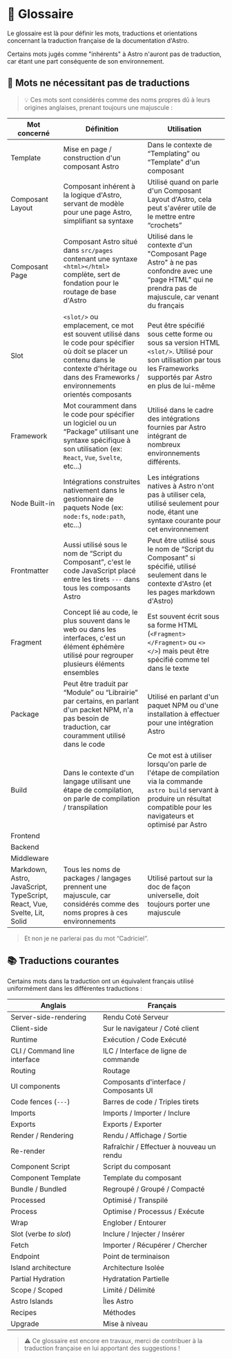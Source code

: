 # 📖 Glossaire

Le glossaire est là pour définir les mots, traductions et orientations concernant la traduction française de la documentation d'Astro.

Certains mots jugés comme "inhérents" à Astro n'auront pas de traduction, car étant une part conséquente de son environnement.

## 🔄️ Mots ne nécessitant pas de traductions

> 💡 Ces mots sont considérés comme des noms propres dû à leurs origines anglaises, prenant toujours une majuscule :

| Mot concerné      | Définition | Utilisation |
|-------------------|------------|-------------|
| Template          | Mise en page / construction d'un composant Astro | Dans le contexte de “Templating” ou “Template” d'un composant |
| Composant Layout  | Composant inhérent à la logique d'Astro, servant de modèle pour une page Astro, simplifiant sa syntaxe | Utilisé quand on parle d'un Composant Layout d'Astro, cela peut s'avérer utile de le mettre entre “crochets”
| Composant Page    | Composant Astro situé dans `src/pages` contenant une syntaxe `<html></html>` complète, sert de fondation pour le routage de base d'Astro | Utilisé dans le contexte d'un "Composant Page Astro" à ne pas confondre avec une “page HTML” qui ne prendra pas de majuscule, car venant du français
| Slot              | `<slot/>` ou emplacement, ce mot est souvent utilisé dans le code pour spécifier où doit se placer un contenu dans le contexte d'héritage ou dans des Frameworks / environnements orientés composants | Peut être spécifié sous cette forme ou sous sa version HTML `<slot/>`. Utilisé pour son utilisation par tous les Frameworks supportés par Astro en plus de lui-même
| Framework         | Mot couramment dans le code pour spécifier un logiciel ou un “Package” utilisant une syntaxe spécifique à son utilisation (ex: `React`, `Vue`, `Svelte`, etc...) | Utilisé dans le cadre des intégrations fournies par Astro intégrant de nombreux environnements différents.
| Node Built-in     | Intégrations construites nativement dans le gestionnaire de paquets Node (ex: `node:fs`, `node:path`, etc...) | Les intégrations natives à Astro n'ont pas à utiliser cela, utilisé seulement pour node, étant une syntaxe courante pour cet environnement
| Frontmatter       | Aussi utilisé sous le nom de “Script du Composant”, c'est le code JavaScript placé entre les tirets `---` dans tous les composants Astro | Peut être utilisé sous le nom de “Script du Composant” si spécifié, utilisé seulement dans le contexte d'Astro (et les pages markdown d'Astro)
| Fragment          | Concept lié au code, le plus souvent dans le web ou dans les interfaces, c'est un élément éphémère utilisé pour regrouper plusieurs éléments ensembles | Est souvent écrit sous sa forme HTML (`<Fragment> </Fragment>` ou `<> </>`) mais peut être spécifié comme tel dans le texte
| Package           | Peut être traduit par “Module” ou “Librairie” par certains, en parlant d'un packet NPM, n'a pas besoin de traduction, car couramment utilisé dans le code | Utilisé en parlant d'un paquet NPM ou d'une installation à effectuer pour une intégration Astro
| Build             | Dans le contexte d'un langage utilisant une étape de compilation, on parle de compilation / transpilation | Ce mot est à utiliser lorsqu'on parle de l'étape de compilation via la commande `astro build` servant à produire un résultat compatible pour les navigateurs et optimisé par Astro
| Frontend          |
| Backend           |
| Middleware        |
| Markdown, Astro, JavaScript, TypeScript, React, Vue, Svelte, Lit, Solid | Tous les noms de packages / langages prennent une majuscule, car considérés comme des noms propres à ces environnements | Utilisé partout sur la doc de façon universelle, doit toujours porter une majuscule |

> Et non je ne parlerai pas du mot “Cadriciel”.

## 📚 Traductions courantes

Certains mots dans la traduction ont un équivalent français utilisé uniformément dans les différentes traductions :

| Anglais                      | Français                                  |
|------------------------------|-------------------------------------------|
| Server-side-rendering        | Rendu Coté Serveur                        |
| Client-side                  | Sur le navigateur / Coté client           |
| Runtime                      | Exécution / Code Exécuté                  |
| CLI / Command line interface | ILC / Interface de ligne de commande      |
| Routing                      | Routage                                   |
| UI components                | Composants d'interface / Composants UI    |
| Code fences (`---`)          | Barres de code / Triples tirets           |
| Imports                      | Imports / Importer / Inclure              |
| Exports                      | Exports / Exporter                        |
| Render / Rendering           | Rendu / Affichage / Sortie                |
| Re-render                    | Rafraîchir / Effectuer à nouveau un rendu | 
| Component Script             | Script du composant                       |
| Component Template           | Template du composant                     |
| Bundle / Bundled             | Regroupé / Groupé / Compacté              |
| Processed                    | Optimisé / Transpilé                      |
| Process                      | Optimise / Processus / Exécute            |
| Wrap                         | Englober / Entourer                       |
| Slot (verbe *to slot*)       | Inclure / Injecter / Insérer              |
| Fetch                        | Importer / Récupérer / Chercher           |
| Endpoint                     | Point de terminaison                      |
| Island architecture          | Architecture Isolée                       |
| Partial Hydration            | Hydratation Partielle                     |
| Scope / Scoped               | Limité / Délimité                         |
| Astro Islands                | Îles Astro                                |
| Recipes                      | Méthodes                                  |
| Upgrade                      | Mise à niveau                             |

> ⚠️ Ce glossaire est encore en travaux, merci de contribuer à la traduction française en lui apportant des suggestions !
